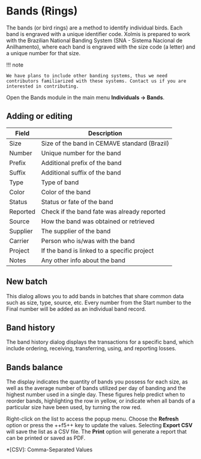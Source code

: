 # Bands (Rings)

The bands (or bird rings) are a method to identify individual birds. Each band is engraved with a unique identifier code. Xolmis is prepared to work with the Brazilian National Banding System (SNA - Sistema Nacional de Anilhamento), where each band is engraved with the size code (a letter) and a unique number for that size.

!!! note

    We have plans to include other banding systems, thus we need contributors familiarized with these systems. Contact us if you are interested in contributing.

Open the Bands module in the main menu **Individuals → Bands**.

## Adding or editing

| Field | Description |
| --- | --- |
| Size | Size of the band in CEMAVE standard (Brazil) |
| Number | Unique number for the band |
| Prefix | Additional prefix of the band |
| Suffix | Additional suffix of the band |
| Type | Type of band |
| Color | Color of the band |
| Status | Status or fate of the band |
| Reported | Check if the band fate was already reported |
| Source | How the band was obtained or retrieved |
| Supplier | The supplier of the band |
| Carrier | Person who is/was with the band |
| Project | If the band is linked to a specific project |
| Notes | Any other info about the band |

## New batch

This dialog allows you to add bands in batches that share common data such as size, type, source, etc. Every number from the Start number to the Final number will be added as an individual band record.

## Band history

The band history dialog displays the transactions for a specific band, which include ordering, receiving, transferring, using, and reporting losses.

## Bands balance

The display indicates the quantity of bands you possess for each size, as well as the average number of bands utilized per day of banding and the highest number used in a single day. These figures help predict when to reorder bands, highlighting the row in yellow, or indicate when all bands of a particular size have been used, by turning the row red.

Right-click on the list to access the popup menu. Choose the **Refresh** option or press the ++f5++ key to update the values. Selecting **Export CSV** will save the list as a CSV file. The **Print** option will generate a report that can be printed or saved as PDF.

*[CSV]: Comma-Separated Values
